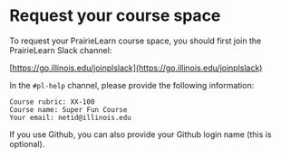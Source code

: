 # Request your course space

To request your PrairieLearn course space, you should first join the PrairieLearn Slack channel:

[https://go.illinois.edu/joinplslack](https://go.illinois.edu/joinplslack)

In the `#pl-help` channel, please provide the following information:

```
Course rubric: XX-100
Course name: Super Fun Course
Your email: netid@illinois.edu
```

If you use Github, you can also provide your Github login name (this is optional).
